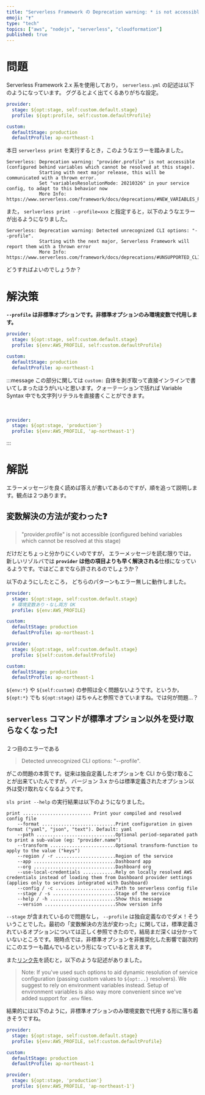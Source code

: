 ```yaml
---
title: "Serverless Framework の Deprecation warning: * is not accessible エラー対処法"
emoji: "❣️"
type: "tech"
topics: ["aws", "nodejs", "serverless", "cloudformation"]
published: true
---
```


# 問題

Serverless Framework 2.x 系を使用しており， `serverless.yml` の記述は以下のようになっています。 ググるとよく出てくるありがちな設定。

```yaml
provider:
  stage: ${opt:stage, self:custom.default.stage}
  profile: ${opt:profile, self:custom.defaultProfile}

custom:
  defaultStage: production
  defaultProfile: ap-northeast-1
```

本日 `serverless print` を実行するとき，このようなエラーを踏みました。

```
Serverless: Deprecation warning: "provider.profile" is not accessible (configured behind variables which cannot be resolved at this stage).
            Starting with next major release, this will be communicated with a thrown error.
            Set "variablesResolutionMode: 20210326" in your service config, to adapt to this behavior now
            More Info: https://www.serverless.com/framework/docs/deprecations/#NEW_VARIABLES_RESOLVER
```

また， `serlverless print --profile=xxx` と指定すると，以下のようなエラーが出るようになりました。

```
Serverless: Deprecation warning: Detected unrecognized CLI options: "--profile".
            Starting with the next major, Serverless Framework will report them with a thrown error
            More Info: https://www.serverless.com/framework/docs/deprecations/#UNSUPPORTED_CLI_OPTIONS
```

どうすればよいのでしょうか？

# 解決策

**`--profile` は非標準オプションです。非標準オプションのみ環境変数で代用します。**

```yaml
provider:
  stage: ${opt:stage, self:custom.default.stage}
  profile: ${env:AWS_PROFILE, self:custom.defaultProfile}

custom:
  defaultStage: production
  defaultProfile: ap-northeast-1
```

:::message
この部分に関しては `custom:` 自体を剥ぎ取って直接インラインで書いてしまったほうがいいと思います。クォーテーションで括れば Variable Syntax 中でも文字列リテラルを直接書くことができます。

　
 
```yaml
provider:
  stage: ${opt:stage, 'production'}
  profile: ${env:AWS_PROFILE, 'ap-northeast-1'}
```
:::

# 解説

エラーメッセージを良く読めば答えが書いてあるのですが，順を追って説明します。観点は２つあります。

## 変数解決の方法が変わった❓

> "provider.profile" is not accessible (configured behind variables which cannot be resolved at this stage)

だけだとちょっと分かりにくいのですが， エラーメッセージを読む限りでは，新しいリゾルバでは **`provider` は他の項目よりも早く解決される**仕様になっているようです。ではどこまでなら許されるのでしょうか？

以下のようにしたところ， どちらのパターンもエラー無しに動作しました。

```yaml
provider:
  stage: ${opt:stage, self:custom.default.stage}
  # 環境変数あり・なし両方 OK
  profile: ${env:AWS_PROFILE}

custom:
  defaultStage: production
  defaultProfile: ap-northeast-1
```

```yaml
provider:
  stage: ${opt:stage, self:custom.default.stage}
  profile: ${self:custom.defaultProfile}

custom:
  defaultStage: production
  defaultProfile: ap-northeast-1
```

`${env:*}` や `${self:custom}` の参照は全く問題ないようです。というか， `${opt:*}` でも `${opt:stage}` はちゃんと参照できていますね。では何が問題…？

## `serverless` コマンドが標準オプション以外を受け取らなくなった❗

２つ目のエラーである 

> Detected unrecognized CLI options: "--profile".

がこの問題の本質です。従来は独自定義したオプションを CLI から受け取ることが出来ていたんですが， バージョン 3.x からは標準定義されたオプション以外は受け取れなくなるようです。

`sls print --help` の実行結果は以下のようになりました。

```
print ......................... Print your compiled and resolved config file
    --format ...........................Print configuration in given format ("yaml", "json", "text"). Default: yaml
    --path .............................Optional period-separated path to print a sub-value (eg: "provider.name")
    --transform ........................Optional transform-function to apply to the value ("keys")
    --region / -r ......................Region of the service
    --app ..............................Dashboard app
    --org ..............................Dashboard org
    --use-local-credentials ............Rely on locally resolved AWS credentials instead of loading them from Dashboard provider settings (applies only to services integrated with Dashboard)
    --config / -c ......................Path to serverless config file
    --stage / -s .......................Stage of the service
    --help / -h ........................Show this message
    --version ..........................Show version info
```

`--stage` が含まれているので問題なし， `--profile` は独自定義なのでダメ！そういうことでした。最初の「変数解決の方法が変わった」に関しては，標準定義されているオプションについては正しく参照できたので，結局まだ深くは分かっていないところです。現時点では，非標準オプションを非推奨化した影響で副次的にこのエラーも踏んでいるという形になっていると言えます。

また[リンク先](https://www.serverless.com/framework/docs/deprecations/#UNSUPPORTED_CLI_OPTIONS)を読むと，以下のような記述がありました。

> Note: If you've used such options to aid dynamic resolution of service configuration (passing custom values to `${opt:..}` resolvers). We suggest to rely on environment variables instead. Setup of environment variables is also way more convenient since we've added support for `.env` files.

結果的には以下のように，非標準オプションのみ環境変数で代用する形に落ち着きそうですね。

```yaml
provider:
  stage: ${opt:stage, self:custom.default.stage}
  profile: ${env:AWS_PROFILE, self:custom.defaultProfile}

custom:
  defaultStage: production
  defaultProfile: ap-northeast-1
```

```yaml
provider:
  stage: ${opt:stage, 'production'}
  profile: ${env:AWS_PROFILE, 'ap-northeast-1'}
```